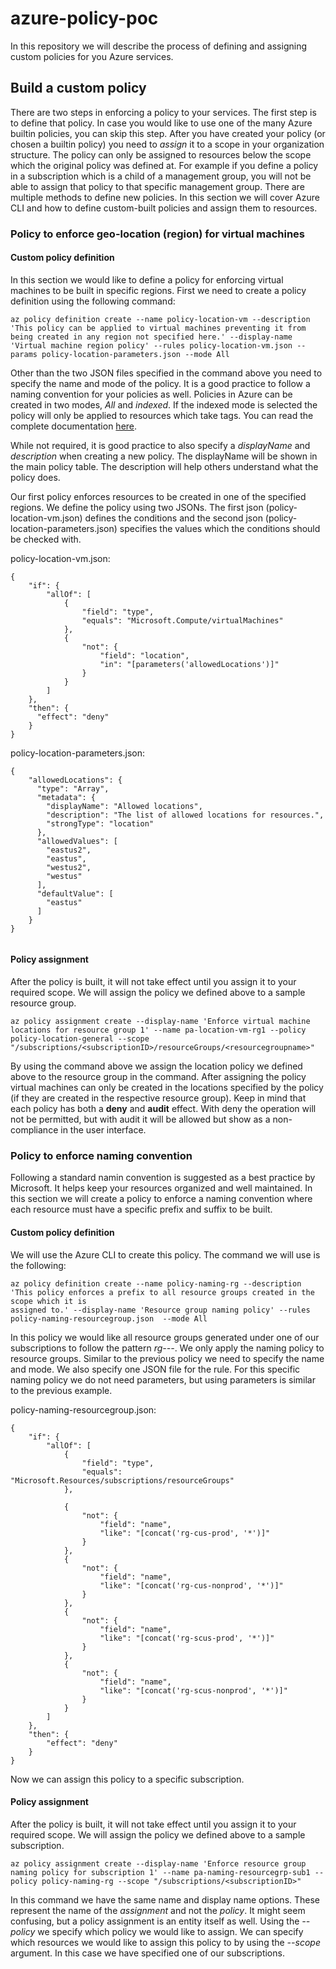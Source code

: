 # azure-policy-poc

In this repository we will describe the process of defining and assigning 
custom policies for you Azure services.

## Build a custom policy
There are two steps in enforcing a policy to your services. The first step is to
define that policy. In case you would like to use one of the many Azure
builtin policies, you can skip this step. After you have created your policy
(or chosen a builtin policy) you need to *assign* it to a scope in your
organization structure. The policy can only be assigned to resources below the
scope which the original policy was defined at. For example if you define a
policy in a subscription which is a child of a management group, you will not
be able to assign that policy to that specific management group.
There are multiple methods to define new policies. In this section we will 
cover Azure CLI and how to define custom-built policies and assign them to 
resources.

### Policy to enforce geo-location (region) for virtual machines

#### Custom policy definition
In this section we would like to define a policy for enforcing virtual
machines to be built in specific regions. First we need to create a policy
definition using the following command:

```
az policy definition create --name policy-location-vm --description 'This policy can be applied to virtual machines preventing it from being created in any region not specified here.' --display-name 'Virtual machine region policy' --rules policy-location-vm.json --params policy-location-parameters.json --mode All
```

Other than the two JSON files specified in the command above you need to 
specify the name and mode of the policy. It is a good practice to follow 
a naming convention for your policies as well. Policies in Azure can be 
created in two modes, *All* and *indexed*. If the indexed mode is selected the
policy will only be applied to resources which take tags. You can read the
complete documentation [here](https://docs.microsoft.com/en-us/azure/governance/policy/concepts/definition-structure).

While not required, it is good practice to also specify a *displayName* and
*description* when creating a new policy. The displayName will be shown in the
main policy table. The description will help others understand what the policy
does.

Our first policy enforces resources to be created in one of the specified
regions. We define the policy using two JSONs. The first json
(policy-location-vm.json) defines the conditions and the second json
(policy-location-parameters.json) specifies the values which the conditions
should be checked with.

policy-location-vm.json:

```
{
    "if": {
        "allOf": [
            {
                "field": "type",
                "equals": "Microsoft.Compute/virtualMachines"
            },
            {
                "not": {
                    "field": "location",
                    "in": "[parameters('allowedLocations')]"
                }
            }
        ]
    },
    "then": {
      "effect": "deny"
    }
}
```

policy-location-parameters.json:

```
{
    "allowedLocations": {
      "type": "Array",
      "metadata": {
        "displayName": "Allowed locations",
        "description": "The list of allowed locations for resources.",
        "strongType": "location"
      },
      "allowedValues": [
        "eastus2",
        "eastus",
        "westus2",
        "westus"
      ],
      "defaultValue": [
        "eastus"
      ]
    }
}


```

#### Policy assignment
After the policy is built, it will not take effect until you assign it to your
required scope. We will assign the policy we defined above to a sample
resource group.

```
az policy assignment create --display-name 'Enforce virtual machine locations for resource group 1' --name pa-location-vm-rg1 --policy policy-location-general --scope "/subscriptions/<subscriptionID>/resourceGroups/<resourcegroupname>"
```

By using the command above we assign the location policy we defined above to
the resource group in the command. After assigning the policy virtual machines
can only be created in the locations specified by the policy (if they are
created in the respective resource group).
Keep in mind that each policy has both a **deny** and **audit** effect. With
deny the operation will not be permitted, but with audit it will be allowed
but show as a non-compliance in the user interface.

### Policy to enforce naming convention
Following a standard namin convention is suggested as a best practice by
Microsoft. It helps keep your resources organized and well maintained. In this
section we will create a policy to enforce a naming convention where each
resource must have a specific prefix and suffix to be built.

#### Custom policy definition
We will use the Azure CLI to create this policy. The command we will use is
the following:

```
az policy definition create --name policy-naming-rg --description 'This policy enforces a prefix to all resource groups created in the scope which it is
assigned to.' --display-name 'Resource group naming policy' --rules policy-naming-resourcegroup.json  --mode All
```

In this policy we would like all resource groups generated under one of our
subscriptions to follow the pattern *rg-<region>-<env>-*. We only apply the
naming policy to resource groups.
Similar to the previous policy we need to specify the name and mode. We also
specify one JSON file for the rule.
For this specific naming policy we do not need parameters, but using
parameters is similar to the previous example.

policy-naming-resourcegroup.json:

```
{
    "if": {
        "allOf": [
            {
                "field": "type",
                "equals": "Microsoft.Resources/subscriptions/resourceGroups"
            },

            {
                "not": {
                    "field": "name",
                    "like": "[concat('rg-cus-prod', '*')]"
                }
            },
            {
                "not": {
                    "field": "name",
                    "like": "[concat('rg-cus-nonprod', '*')]"
                }
            },
            {
                "not": {
                    "field": "name",
                    "like": "[concat('rg-scus-prod', '*')]"
                }
            },
            {
                "not": {
                    "field": "name",
                    "like": "[concat('rg-scus-nonprod', '*')]"
                }
            }
        ]
    },
    "then": {
        "effect": "deny"
    }
}
```


Now we can assign this policy to a specific subscription.

#### Policy assignment
After the policy is built, it will not take effect until you assign it to your
required scope. We will assign the policy we defined above to a sample
subscription.

```
az policy assignment create --display-name 'Enforce resource group naming policy for subscription 1' --name pa-naming-resourcegrp-sub1 --policy policy-naming-rg --scope "/subscriptions/<subscriptionID>"
```

In this command we have the same name and display name options. These
represent the name of the *assignment* and not the *policy*. It might seem
confusing, but a policy assignment is an entity itself as well.
Using the *--policy* we specify which policy we would like to assign. We can
specify which resources we would like to assign this policy to by using the 
*--scope* argument. In this case we have specified one of our subscriptions.
```
